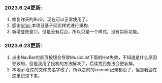 ### 2023.6.24更新:
1. 修复昨天的BUG，现在可以正常使用了。
2. 感谢[hifini](https://www.hifini.com/index-4.htm),本项目基于网页样式进行重构.
3. 新增登陆窗口，但是没有后台，所以只是一个样式，没有实际功能。
### 2023.6.23更新:
1. 点击NavBar的首页按钮会导致MusicList下面的Hot失效，不知道是什么原因导致的，但是我用了投机的方法解决了，后续找到办法会更新掉。
2. 本地git仓库的文件夹名字改了，所以之前的commit记录都没了，但是我会在这里记录下来。